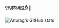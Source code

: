 #### 안녕하세요✋🤚

![Anurag's GitHub stats](https://github-readme-stats.vercel.app/api?username=sukyeongh&show_icons=true&theme=buefy)
